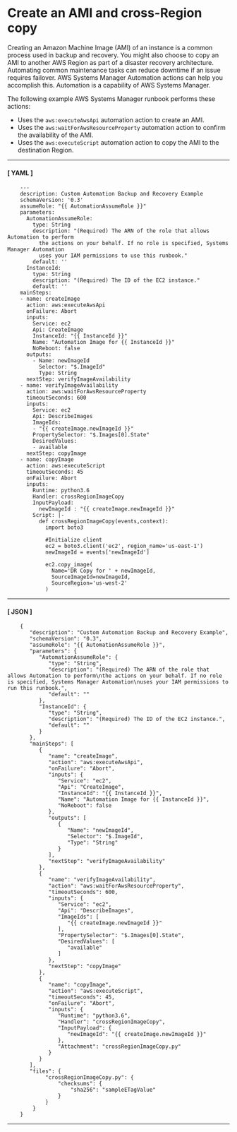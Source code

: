 # Create an AMI and cross\-Region copy<a name="automation-document-backup-maintenance-example"></a>

Creating an Amazon Machine Image \(AMI\) of an instance is a common process used in backup and recovery\. You might also choose to copy an AMI to another AWS Region as part of a disaster recovery architecture\. Automating common maintenance tasks can reduce downtime if an issue requires failover\. AWS Systems Manager Automation actions can help you accomplish this\. Automation is a capability of AWS Systems Manager\.

The following example AWS Systems Manager runbook performs these actions:
+ Uses the `aws:executeAwsApi` automation action to create an AMI\.
+ Uses the `aws:waitForAwsResourceProperty` automation action to confirm the availability of the AMI\.
+ Uses the `aws:executeScript` automation action to copy the AMI to the destination Region\.

------
#### [ YAML ]

```
    ---
    description: Custom Automation Backup and Recovery Example
    schemaVersion: '0.3'
    assumeRole: "{{ AutomationAssumeRole }}"
    parameters:
      AutomationAssumeRole:
        type: String
        description: "(Required) The ARN of the role that allows Automation to perform
          the actions on your behalf. If no role is specified, Systems Manager Automation
          uses your IAM permissions to use this runbook."
        default: ''
      InstanceId:
        type: String
        description: "(Required) The ID of the EC2 instance."
        default: ''
    mainSteps:
    - name: createImage
      action: aws:executeAwsApi
      onFailure: Abort
      inputs:
        Service: ec2
        Api: CreateImage
        InstanceId: "{{ InstanceId }}"
        Name: "Automation Image for {{ InstanceId }}"
        NoReboot: false
      outputs:
        - Name: newImageId
          Selector: "$.ImageId"
          Type: String
      nextStep: verifyImageAvailability
    - name: verifyImageAvailability
      action: aws:waitForAwsResourceProperty
      timeoutSeconds: 600
      inputs:
        Service: ec2
        Api: DescribeImages
        ImageIds:
        - "{{ createImage.newImageId }}"
        PropertySelector: "$.Images[0].State"
        DesiredValues:
        - available
      nextStep: copyImage
    - name: copyImage
      action: aws:executeScript
      timeoutSeconds: 45
      onFailure: Abort
      inputs:
        Runtime: python3.6
        Handler: crossRegionImageCopy
        InputPayload:
          newImageId : "{{ createImage.newImageId }}"
        Script: |-
          def crossRegionImageCopy(events,context):
            import boto3
    
            #Initialize client
            ec2 = boto3.client('ec2', region_name='us-east-1')
            newImageId = events['newImageId']
    
            ec2.copy_image(
              Name='DR Copy for ' + newImageId,
              SourceImageId=newImageId,
              SourceRegion='us-west-2'
            )
```

------
#### [ JSON ]

```
    {
       "description": "Custom Automation Backup and Recovery Example",
       "schemaVersion": "0.3",
       "assumeRole": "{{ AutomationAssumeRole }}",
       "parameters": {
          "AutomationAssumeRole": {
             "type": "String",
             "description": "(Required) The ARN of the role that allows Automation to perform\nthe actions on your behalf. If no role is specified, Systems Manager Automation\nuses your IAM permissions to run this runbook.",
             "default": ""
          },
          "InstanceId": {
             "type": "String",
             "description": "(Required) The ID of the EC2 instance.",
             "default": ""
          }
       },
       "mainSteps": [
          {
             "name": "createImage",
             "action": "aws:executeAwsApi",
             "onFailure": "Abort",
             "inputs": {
                "Service": "ec2",
                "Api": "CreateImage",
                "InstanceId": "{{ InstanceId }}",
                "Name": "Automation Image for {{ InstanceId }}",
                "NoReboot": false
             },
             "outputs": [
                {
                   "Name": "newImageId",
                   "Selector": "$.ImageId",
                   "Type": "String"
                }
             ],
             "nextStep": "verifyImageAvailability"
          },
          {
             "name": "verifyImageAvailability",
             "action": "aws:waitForAwsResourceProperty",
             "timeoutSeconds": 600,
             "inputs": {
                "Service": "ec2",
                "Api": "DescribeImages",
                "ImageIds": [
                   "{{ createImage.newImageId }}"
                ],
                "PropertySelector": "$.Images[0].State",
                "DesiredValues": [
                   "available"
                ]
             },
             "nextStep": "copyImage"
          },
          {
             "name": "copyImage",
             "action": "aws:executeScript",
             "timeoutSeconds": 45,
             "onFailure": "Abort",
             "inputs": {
                "Runtime": "python3.6",
                "Handler": "crossRegionImageCopy",
                "InputPayload": {
                   "newImageId": "{{ createImage.newImageId }}"
                },
                "Attachment": "crossRegionImageCopy.py"
             }
          }
       ],
       "files": {
            "crossRegionImageCopy.py": {
                "checksums": {
                    "sha256": "sampleETagValue"
                }
            }
        }
    }
```

------